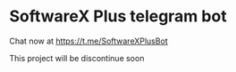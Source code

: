 # SoftwareX Plus telegram bot
Chat now at https://t.me/SoftwareXPlusBot

This project will be discontinue soon
